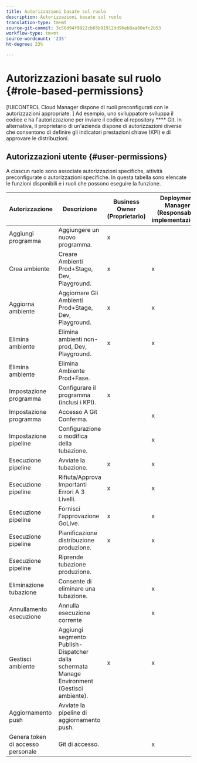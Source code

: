 ```yaml
---
title: Autorizzazioni basate sul ruolo
description: Autorizzazioni basate sul ruolo
translation-type: tm+mt
source-git-commit: 3c56d94f9922cb65b91912dd96eb8aa60efc2b53
workflow-type: tm+mt
source-wordcount: '235'
ht-degree: 23%

---
```



# Autorizzazioni basate sul ruolo {#role-based-permissions}

[!UICONTROL Cloud Manager dispone di ruoli preconfigurati con le autorizzazioni appropriate. ] Ad esempio, uno sviluppatore sviluppa il codice e ha l&#39;autorizzazione per inviare il codice al repository **** Git. In alternativa, il proprietario di un&#39;azienda dispone di autorizzazioni diverse che consentono di definire gli indicatori prestazioni chiave (KPI) e di approvare le distribuzioni.

## Autorizzazioni utente {#user-permissions}

A ciascun ruolo sono associate autorizzazioni specifiche, attività preconfigurate o autorizzazioni specifiche. In questa tabella sono elencate le funzioni disponibili e i ruoli che possono eseguire la funzione.

| Autorizzazione | Descrizione | Business Owner (Proprietario) | Deployment Manager (Responsabile implementazione) | Program Manager (Responsabile programma) | Developer (Sviluppatore) |
|--- |--- |--- |--- |--- |--- |
| Aggiungi programma | Aggiungere un nuovo programma. | x |  |  |  |
| Crea ambiente | Creare Ambienti Prod+Stage, Dev, Playground. | x | x |  |  |
| Aggiorna ambiente | Aggiornare Gli Ambienti Prod+Stage, Dev, Playground. | x | x |  |  |
| Elimina ambiente | Elimina ambienti non-prod, Dev, Playground. | x | x |  |  |
| Elimina ambiente | Elimina Ambiente Prod+Fase. |  |  |  |  |
| Impostazione programma | Configurare il programma (inclusi i KPI). | x |  |  |  |
| Impostazione programma | Accesso A Git Conferma. |  | x |  | x |
| Impostazione pipeline | Configurazione o modifica della tubazione. |  | x |  |  |
| Esecuzione pipeline | Avviate la tubazione. | x | x |  |  |
| Esecuzione pipeline | Rifiuta/Approva Importanti Errori A 3 Livelli. | x | x | x |  |
| Esecuzione pipeline | Fornisci l&#39;approvazione GoLive. | x | x | x |  |
| Esecuzione pipeline | Pianificazione distribuzione produzione. | x | x | x |  |
| Esecuzione pipeline | Riprende tubazione produzione. |  |  |  |  |
| Eliminazione tubazione | Consente di eliminare una tubazione. |  | x |  |  |
| Annullamento esecuzione | Annulla esecuzione corrente |  | x |  |  |
| Gestisci ambiente | Aggiungi segmento Publish-Dispatcher dalla schermata Manage Environment (Gestisci ambiente). | x | x |  |  |  |
| Aggiornamento push | Avviate la pipeline di aggiornamento push. |  |  |  |  |
| Genera token di accesso personale | Git di accesso. |  | x |  | x |

